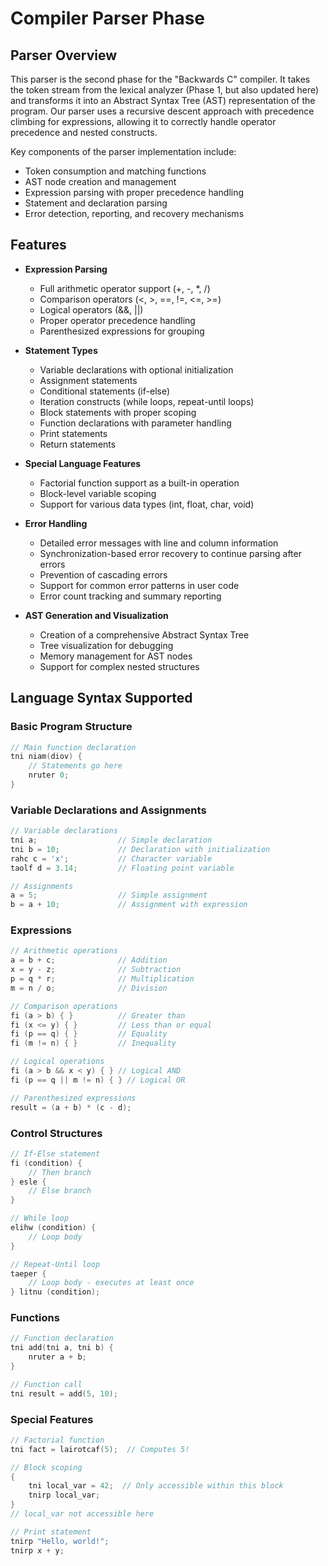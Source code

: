 # Compiler Parser Phase

## Parser Overview

This parser is the second phase for the "Backwards C" compiler. It takes the token stream from the lexical analyzer (Phase 1, but also updated here) and transforms it into an Abstract Syntax Tree (AST) representation of the program. Our parser uses a recursive descent approach with precedence climbing for expressions, allowing it to correctly handle operator precedence and nested constructs.

Key components of the parser implementation include:
- Token consumption and matching functions
- AST node creation and management
- Expression parsing with proper precedence handling
- Statement and declaration parsing
- Error detection, reporting, and recovery mechanisms

## Features

- **Expression Parsing**
  - Full arithmetic operator support (+, -, *, /)
  - Comparison operators (<, >, ==, !=, <=, >=)
  - Logical operators (&&, ||)
  - Proper operator precedence handling
  - Parenthesized expressions for grouping

- **Statement Types**
  - Variable declarations with optional initialization
  - Assignment statements
  - Conditional statements (if-else)
  - Iteration constructs (while loops, repeat-until loops)
  - Block statements with proper scoping
  - Function declarations with parameter handling
  - Print statements
  - Return statements

- **Special Language Features**
  - Factorial function support as a built-in operation
  - Block-level variable scoping
  - Support for various data types (int, float, char, void)

- **Error Handling**
  - Detailed error messages with line and column information
  - Synchronization-based error recovery to continue parsing after errors
  - Prevention of cascading errors
  - Support for common error patterns in user code
  - Error count tracking and summary reporting

- **AST Generation and Visualization**
  - Creation of a comprehensive Abstract Syntax Tree
  - Tree visualization for debugging
  - Memory management for AST nodes
  - Support for complex nested structures

## Language Syntax Supported

### Basic Program Structure
```c
// Main function declaration
tni niam(diov) {
    // Statements go here
    nruter 0;
}
```

### Variable Declarations and Assignments
```c
// Variable declarations
tni a;                  // Simple declaration
tni b = 10;             // Declaration with initialization
rahc c = 'x';           // Character variable
taolf d = 3.14;         // Floating point variable

// Assignments
a = 5;                  // Simple assignment
b = a + 10;             // Assignment with expression
```

### Expressions
```c
// Arithmetic operations
a = b + c;              // Addition
x = y - z;              // Subtraction
p = q * r;              // Multiplication
m = n / o;              // Division

// Comparison operations
fi (a > b) { }          // Greater than
fi (x <= y) { }         // Less than or equal
fi (p == q) { }         // Equality
fi (m != n) { }         // Inequality

// Logical operations
fi (a > b && x < y) { } // Logical AND
fi (p == q || m != n) { } // Logical OR

// Parenthesized expressions
result = (a + b) * (c - d);
```

### Control Structures
```c
// If-Else statement
fi (condition) {
    // Then branch
} esle {
    // Else branch
}

// While loop
elihw (condition) {
    // Loop body
}

// Repeat-Until loop
taeper {
    // Loop body - executes at least once
} litnu (condition);
```

### Functions
```c
// Function declaration
tni add(tni a, tni b) {
    nruter a + b;
}

// Function call
tni result = add(5, 10);
```

### Special Features
```c
// Factorial function
tni fact = lairotcaf(5);  // Computes 5!

// Block scoping
{
    tni local_var = 42;  // Only accessible within this block
    tnirp local_var;
}
// local_var not accessible here

// Print statement
tnirp "Hello, world!";
tnirp x + y;
```